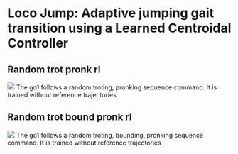 # Loco Jump: Adaptive jumping gait transition using a Learned Centroidal Controller

## Random trot pronk rl
![](./media/random_pronk_trot.gif)
The go1 follows a random troting, pronking sequence command. It is trained without reference trajectories

## Random trot bound pronk rl
![](./media/random_trot_bound_pronk_rl.gif)
The go1 follows a random troting, bounding, pronking sequence command. It is trained without reference trajectories
